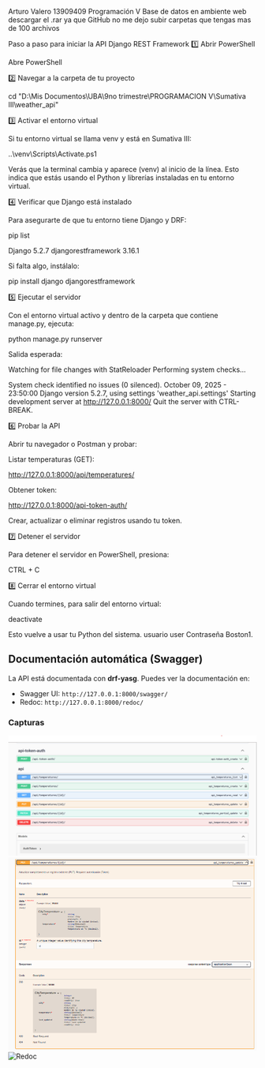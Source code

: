Arturo Valero 13909409
Programación V Base de datos en ambiente web
descargar el .rar ya que GitHub no me dejo subir carpetas que tengas mas de 100 archivos


Paso a paso para iniciar la API Django REST Framework
1️⃣ Abrir PowerShell

Abre PowerShell 

2️⃣ Navegar a la carpeta de tu proyecto


cd "D:\Mis Documentos\UBA\9no trimestre\PROGRAMACION V\Sumativa III\weather_api"

3️⃣ Activar el entorno virtual

Si tu entorno virtual se llama venv y está en Sumativa III:

..\venv\Scripts\Activate.ps1


Verás que la terminal cambia y aparece (venv) al inicio de la línea.
Esto indica que estás usando el Python y librerías instaladas en tu entorno virtual.

4️⃣ Verificar que Django está instalado

Para asegurarte de que tu entorno tiene Django y DRF:

pip list

Django          5.2.7
djangorestframework 3.16.1


Si falta algo, instálalo:

pip install django djangorestframework

5️⃣ Ejecutar el servidor

Con el entorno virtual activo y dentro de la carpeta que contiene manage.py, ejecuta:

python manage.py runserver


Salida esperada:

Watching for file changes with StatReloader
Performing system checks...

System check identified no issues (0 silenced).
October 09, 2025 - 23:50:00
Django version 5.2.7, using settings 'weather_api.settings'
Starting development server at http://127.0.0.1:8000/
Quit the server with CTRL-BREAK.

6️⃣ Probar la API

Abrir tu navegador o Postman y probar:

Listar temperaturas (GET):

http://127.0.0.1:8000/api/temperatures/


Obtener token:

http://127.0.0.1:8000/api-token-auth/


Crear, actualizar o eliminar registros usando tu token.

7️⃣ Detener el servidor

Para detener el servidor en PowerShell, presiona:

CTRL + C

8️⃣ Cerrar el entorno virtual

Cuando termines, para salir del entorno virtual:

deactivate


Esto vuelve a usar tu Python del sistema.
usuario user
Contraseña Boston1.

## Documentación automática (Swagger)

La API está documentada con **drf-yasg**. Puedes ver la documentación en:

- Swagger UI: `http://127.0.0.1:8000/swagger/`
- Redoc: `http://127.0.0.1:8000/redoc/`

### Capturas
![Swagger - Lista de endpoints](docs/swagger_list.png)
![Swagger - Crear temperatura](docs/post-api-temperatures-id.png)
![Redoc](docs/redoc.png)
